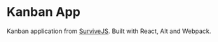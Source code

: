 # Kanban App

Kanban application from [SurviveJS](http://survivejs.com/webpack_react/introduction/). Built with React, Alt and Webpack.
